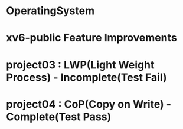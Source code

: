 # OperatingSystem
# xv6-public Feature Improvements
# project03 : LWP(Light Weight Process) - Incomplete(Test Fail)
# project04 : CoP(Copy on Write) - Complete(Test Pass)
